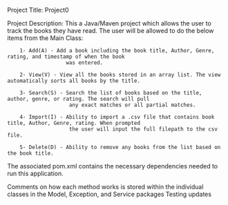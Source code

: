 Project Title: Project0

Project Description: This a Java/Maven project which allows the user to track the books they have read. The user will be allowed to 
    do the below items from the Main Class:

        1- Add(A) - Add a book including the book title, Author, Genre, rating, and timestamp of when the book 
                       was entered.

        2- View(V) - View all the books stored in an array list. The view automatically sorts all books by the title.

        3- Search(S) - Search the list of books based on the title, author, genre, or rating. The search will pull 
                        any exact matches or all partial matches.

        4- Import(I) - Ability to import a .csv file that contains book title, Author, Genre, rating. When prompted 
                        the user will input the full filepath to the csv file.

        5- Delete(D) - Ability to remove any books from the list based on the book title.

The associated pom.xml contains the necessary dependencies needed to run this application.

Comments on how each method works is stored within the individual classes in the Model, Exception, and Service packages
Testing updates
 


